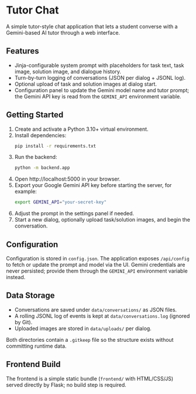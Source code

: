 # Tutor Chat

A simple tutor-style chat application that lets a student converse with a Gemini-based AI tutor through a web interface.

## Features
- Jinja-configurable system prompt with placeholders for task text, task image, solution image, and dialogue history.
- Turn-by-turn logging of conversations (JSON per dialog + JSONL log).
- Optional upload of task and solution images at dialog start.
- Configuration panel to update the Gemini model name and tutor prompt; the Gemini API key is read from the `GEMINI_API` environment variable.

## Getting Started
1. Create and activate a Python 3.10+ virtual environment.
2. Install dependencies:
   ```bash
   pip install -r requirements.txt
   ```
3. Run the backend:
   ```bash
   python -m backend.app
   ```
4. Open http://localhost:5000 in your browser.
5. Export your Google Gemini API key before starting the server, for example:
   ```bash
   export GEMINI_API="your-secret-key"
   ```
6. Adjust the prompt in the settings panel if needed.
7. Start a new dialog, optionally upload task/solution images, and begin the conversation.

## Configuration
Configuration is stored in `config.json`. The application exposes `/api/config` to fetch or update the prompt and model via the UI. Gemini credentials are never persisted; provide them through the `GEMINI_API` environment variable instead.

## Data Storage
- Conversations are saved under `data/conversations/` as JSON files.
- A rolling JSONL log of events is kept at `data/conversations.log` (ignored by Git).
- Uploaded images are stored in `data/uploads/` per dialog.

Both directories contain a `.gitkeep` file so the structure exists without committing runtime data.

## Frontend Build
The frontend is a simple static bundle (`frontend/` with HTML/CSS/JS) served directly by Flask; no build step is required.
